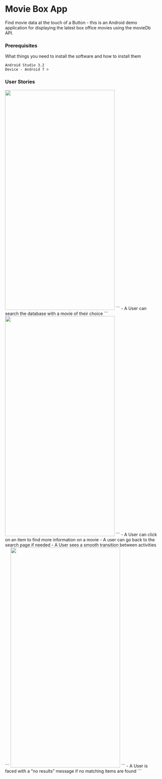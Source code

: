# Movie Box App

Find movie data at the touch of a Button - this is an Android demo application for displaying the latest box office movies using the movieDb API. 

### Prerequisites

What things you need to install the software and how to install them

```
Android Studio 3.2
Device - Android 7 > 
```
### User Stories
<img src="https://github.com/fashbot/movie_box_app/blob/master/GIf0.gif" width="360" height="720" />
```
- A User can search the database with a movie of their choice
```

<img src="https://github.com/fashbot/movie_box_app/blob/master/gif01.gif" width="360" height="720" />
```
- A User can click on an item to find more information on a movie
- A user can go back to the search page if needed
- A User sees a smooth transition between activities
```

<img src="https://github.com/fashbot/movie_box_app/blob/master/gif02.gif" width="360" height="720" />
```
- A User is faced with a "no results" message if no matching items are found
```
